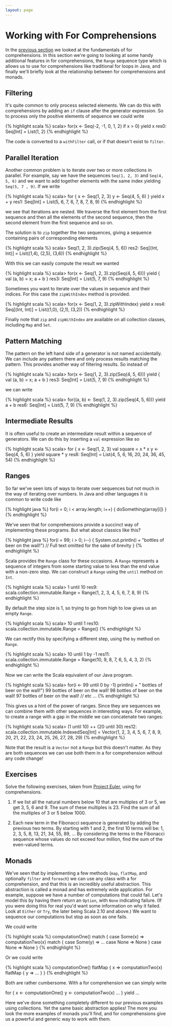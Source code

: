 ```yaml
---
layout: page
---
```


# Working with For Comprehensions

In the [previous section](for-comprehensions.html) we looked at the fundamentals of for comprehensions. In this section we're going to looking at some handy additional features in for comprehensions, the `Range` sequence type which is allows us to use for comprehensions like traditional for loops in Java, and finally we'll briefly look at the relationship between for comprehensions and monads.


## Filtering

It's quite common to only process selected elements. We can do this with comprehensions by adding an `if` clause after the generator expression. So to process only the positive elements of sequence we could write

{% highlight scala %}
scala> for(x <- Seq(-2, -1, 0, 1, 2) if x > 0) yield x
res0: Seq[Int] = List(1, 2)
{% endhighlight %}

The code is converted to a `withFilter` call, or if that doesn't exist to `filter`.


## Parallel Iteration

Another common problem is to iterate over two or more collections in parallel. For example, say we have the sequences `Seq(1, 2, 3)` and `Seq(4, 5, 6)` and we want to add together elements with the same index yielding `Seq(5, 7 , 9)`. If we write

{% highlight scala %}
scala> for {
  x <- Seq(1, 2, 3)
  y <- Seq(4, 5, 6)
} yield x + y
res1: Seq[Int] = List(5, 6, 7, 6, 7, 8, 7, 8, 9)
{% endhighlight %}

we see that iterations are nested. We traverse the first element from the first sequence and then all the elements of the second sequence, then the second element from the first sequence and so on.

The solution is to `zip` together the two sequences, giving a sequence containing pairs of corresponding elements

{% highlight scala %}
scala> Seq(1, 2, 3).zip(Seq(4, 5, 6))
res2: Seq[(Int, Int)] = List((1,4), (2,5), (3,6))
{% endhighlight %}

With this we can easily compute the result we wanted

{% highlight scala %}
scala> for(x <- Seq(1, 2, 3).zip(Seq(4, 5, 6))) yield { val (a, b) = x; a + b }
res3: Seq[Int] = List(5, 7, 9)
{% endhighlight %}

Sometimes you want to iterate over the values in sequence and their indices. For this case the `zipWithIndex` method is provided.

{% highlight scala %}
scala> for(x <- Seq(1, 2, 3).zipWithIndex) yield x
res4: Seq[(Int, Int)] = List((1,0), (2,1), (3,2))
{% endhighlight %}

Finally note that `zip` and `zipWithIndex` are available on all collection classes, including `Map` and `Set`.


## Pattern Matching

The pattern on the left hand side of a generator is not named accidentally. We can include any pattern there and only process results matching the pattern. This provides another way of filtering results. So instead of

{% highlight scala %}
scala> for(x <- Seq(1, 2, 3).zip(Seq(4, 5, 6))) yield { val (a, b) = x; a + b }
res3: Seq[Int] = List(5, 7, 9)
{% endhighlight %}

we can write

{% highlight scala %}
scala> for((a, b) <- Seq(1, 2, 3).zip(Seq(4, 5, 6))) yield a + b
res6: Seq[Int] = List(5, 7, 9)
{% endhighlight %}


## Intermediate Results

It is often useful to create an intermediate result within a sequence of generators. We can do this by inserting a `val` expression like so

{% highlight scala %}
scala> for {
  x <- Seq(1, 2, 3)
  val square = x * x
  y <- Seq(4, 5, 6)
} yield square * y
res8: Seq[Int] = List(4, 5, 6, 16, 20, 24, 36, 45, 54)
{% endhighlight %}


## Ranges

So far we've seen lots of ways to iterate over sequences but not much in the way of iterating over numbers. In Java and other languages it is common to write code like

{% highlight java %}
for(i = 0; i < array.length; i++) {
  doSomething(array[i])
}
{% endhighlight %}

We've seen that for comprehensions provide a succinct way of implementing these programs. But what about classics like this?

{% highlight java %}
for(i = 99; i > 0; i--) {
  System.out.println(i + "bottles of beer on the wall!")
  // Full text omitted for the sake of brevity
}
{% endhighlight %}

Scala provides the `Range` class for these occasions. A `Range` represents a sequence of integers from some starting value to less than the end value with a non-zero step. We can construct a `Range` using the `until` method on `Int`.

{% highlight scala %}
scala> 1 until 10
res9: scala.collection.immutable.Range = Range(1, 2, 3, 4, 5, 6, 7, 8, 9)
{% endhighlight %}

By default the step size is 1, so trying to go from high to low gives us an empty `Range`.

{% highlight scala %}
scala> 10 until 1
res10: scala.collection.immutable.Range = Range()
{% endhighlight %}

We can rectify this by specifying a different step, using the `by` method on `Range`.

{% highlight scala %}
scala> 10 until 1 by -1
res11: scala.collection.immutable.Range = Range(10, 9, 8, 7, 6, 5, 4, 3, 2)
{% endhighlight %}

Now we can write the Scala equivalent of our Java program.

{% highlight scala %}
scala> for(i <- 99 until 0 by -1) println(i + " bottles of beer on the wall!")
99 bottles of beer on the wall!
98 bottles of beer on the wall!
97 bottles of beer on the wall!
// etc ...
{% endhighlight %}

This gives us a hint of the power of ranges. Since they are sequences we can combine them with other sequences in interesting ways. For example, to create a range with a gap in the middle we can concatenate two ranges:

{% highlight scala %}
scala> (1 until 10) ++ (20 until 30)
res12: scala.collection.immutable.IndexedSeq[Int] = Vector(1, 2, 3, 4, 5, 6, 7, 8, 9, 20, 21, 22, 23, 24, 25, 26, 27, 28, 29)
{% endhighlight %}

Note that the result is a `Vector` not a `Range` but this doesn't matter. As they are both sequences we can use both them in a for comprehension without any code change!

## Exercises

Solve the following exercises, taken from [Project Euler](http://projecteuler.net), using for comprehensions.

1. If we list all the natural numbers below 10 that are multiples of 3 or 5, we get 3, 5, 6 and 9. The sum of these multiples is 23. Find the sum of all the multiples of 3 or 5 below 1000.

1. Each new term in the Fibonacci sequence is generated by adding the previous two terms. By starting with 1 and 2, the first 10 terms will be:
   1, 2, 3, 5, 8, 13, 21, 34, 55, 89, ...
By considering the terms in the Fibonacci sequence whose values do not exceed four million, find the sum of the even-valued terms.


## Monads

We've seen that by implementing a few methods (`map`, `flatMap`, and optionally `filter` and `foreach`) we can use any class with a for comprehension, and that this is an incredibly useful abstraction. This abstraction is called a monad and has extremely wide application. For example, suppose we have a number of computations that could fail. Let's model this by having them return an `Option`, with `None` indicating failure. (If you were doing this for real you'd want some information on why it failed. Look at `Either` or `Try`, the later being Scala 2.10 and above.) We want to sequence our computations but stop as soon as one fails.

We could write

{% highlight scala %}
computationOne() match {
  case Some(x) =>
    computationTwo(x) match {
      case Some(y) => ...
      case None => None
    }
  case None => None
}
{% endhighlight %}

Or we could write

{% highlight scala %}
computationOne() flatMap {
  x => computationTwo(x) flatMap {
    y => ...
  }
}
{% endhighlight %}

Both are rather cumbersome. With a for comprehension we can simply write

for {
  x <- computationOne()
  y <- computationTwo(x)
  ...
} yield ...

Here we've done something completely different to our previous examples using collections. Yet the same basic abstraction applies! The more you look the more examples of monads you'll find, and for comprehensions give us a powerful and generic way to work with them.
